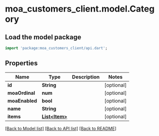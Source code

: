# moa_customers_client.model.Category

## Load the model package
```dart
import 'package:moa_customers_client/api.dart';
```

## Properties
Name | Type | Description | Notes
------------ | ------------- | ------------- | -------------
**id** | **String** |  | [optional] 
**moaOrdinal** | **num** |  | [optional] 
**moaEnabled** | **bool** |  | [optional] 
**name** | **String** |  | [optional] 
**items** | [**List&lt;Item&gt;**](Item.md) |  | [optional] 

[[Back to Model list]](../README.md#documentation-for-models) [[Back to API list]](../README.md#documentation-for-api-endpoints) [[Back to README]](../README.md)


